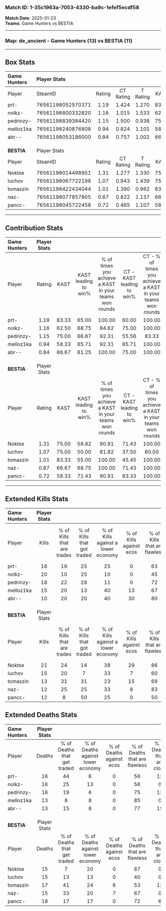 ### Match ID: 1-35c1963a-7053-4330-ba9c-1efef5ecdf58  
**Match Date**: 2025-01-23  
**Teams**: Game Hunters vs BESTIA  

---  

### **Map**: de_ancient - Game Hunters (13) vs BESTIA (11)  
---  

## Box Stats  

| **Game Hunters** | Player Stats      |        |           |          |       |      |       |         |        |      |     |
| :- | :- | :-: | :-: | :-: | :-: | :-: | :-: | :-: | :-: | :-: | :-: |
| Player           | SteamID           | Rating | CT Rating | T Rating | KAST  | ADR  | Kills | Assists | Deaths | K/D  | HS% |
| prt-             | 76561198052570371 |  1.19  |   1.424   |  1.270   | 83.33 | 86.2 |  16   |    6    |   16   | 1.00 | 62  |
| nolkz-           | 76561198800332820 |  1.16  |   1.015   |  1.533   | 62.50 | 79.9 |  20   |    4    |   16   | 1.25 | 45  |
| pedrinzy-        | 76561198839384420 |  1.15  |   1.500   |  0.938   | 75.00 | 74.0 |  18   |    3    |   16   | 1.13 | 66  |
| melloz1ka        | 76561198240876808 |  0.94  |   0.824   |  1.101   | 58.33 | 57.9 |  15   |    4    |   13   | 1.15 | 13  |
| abr--            | 76561198053186000 |  0.84  |   0.757   |  1.002   | 66.67 | 58.3 |  10   |    7    |   13   | 0.77 | 90  |
|                  |                   |        |           |          |       |      |       |         |        |      |     |
|                  |                   |        |           |          |       |      |       |         |        |      |     |
|                  |                   |        |           |          |       |      |       |         |        |      |     |
| **BESTIA**       | Player Stats      |        |           |          |       |      |       |         |        |      |     |
| Player           | SteamID           | Rating | CT Rating | T Rating | KAST  | ADR  | Kills | Assists | Deaths | K/D  | HS% |
| Noktse           | 76561198014498951 |  1.31  |   1.277   |  1.330   | 75.00 | 80.9 |  21   |    5    |   15   | 1.40 | 38  |
| luchov           | 76561198067722198 |  1.07  |   0.943   |  1.439   | 75.00 | 73.8 |  15   |    4    |   15   | 1.00 | 40  |
| tomaszin         | 76561198422434044 |  1.01  |   1.390   |  0.962   | 83.33 | 70.2 |  13   |    6    |   17   | 0.76 | 53  |
| naz-             | 76561198077857805 |  0.87  |   0.822   |  1.137   | 66.67 | 61.3 |  12   |    6    |   15   | 0.80 | 66  |
| pancc-           | 76561198045722458 |  0.72  |   0.465   |  1.107   | 58.33 | 56.8 |  12   |    4    |   18   | 0.67 | 50  |
---  

## Contribution Stats  

| **Game Hunters** | Player Stats |       |                      |                                                        |                           |                                                             |                          |                                                            |
| :- | :-: | :-: | :-: | :-: | :-: | :-: | :-: | :-: |
| Player           |    Rating    | KAST  | KAST leading to win% | % of times you achieve a KAST in your teams won rounds | CT - KAST leading to win% | CT - % of times you achieve a KAST in your teams won rounds | T - KAST leading to win% | T - % of times you achieve a KAST in your teams won rounds |
| prt-             |     1.19     | 83.33 |        65.00         |                         100.00                         |           60.00           |                           100.00                            |          70.00           |                           100.00                           |
| nolkz-           |     1.16     | 62.50 |        68.75         |                         84.62                          |           75.00           |                           100.00                            |          62.50           |                           71.43                            |
| pedrinzy-        |     1.15     | 75.00 |        66.67         |                         92.31                          |           55.56           |                            83.33                            |          77.78           |                           100.00                           |
| melloz1ka        |     0.94     | 58.33 |        85.71         |                         92.31                          |           85.71           |                           100.00                            |          85.71           |                           85.71                            |
| abr--            |     0.84     | 66.67 |        81.25         |                         100.00                         |           75.00           |                           100.00                            |          87.50           |                           100.00                           |
|                  |              |       |                      |                                                        |                           |                                                             |                          |                                                            |
|                  |              |       |                      |                                                        |                           |                                                             |                          |                                                            |
|                  |              |       |                      |                                                        |                           |                                                             |                          |                                                            |
| **BESTIA**       | Player Stats |       |                      |                                                        |                           |                                                             |                          |                                                            |
| Player           |    Rating    | KAST  | KAST leading to win% | % of times you achieve a KAST in your teams won rounds | CT - KAST leading to win% | CT - % of times you achieve a KAST in your teams won rounds | T - KAST leading to win% | T - % of times you achieve a KAST in your teams won rounds |
| Noktse           |     1.31     | 75.00 |        58.82         |                         90.91                          |           71.43           |                           100.00                            |          50.00           |                           83.33                            |
| luchov           |     1.07     | 75.00 |        50.00         |                         81.82                          |           37.50           |                            60.00                            |          60.00           |                           100.00                           |
| tomaszin         |     1.01     | 83.33 |        55.00         |                         100.00                         |           45.45           |                           100.00                            |          66.67           |                           100.00                           |
| naz-             |     0.87     | 66.67 |        68.75         |                         100.00                         |           71.43           |                           100.00                            |          66.67           |                           100.00                           |
| pancc-           |     0.72     | 58.33 |        71.43         |                         90.91                          |           83.33           |                           100.00                            |          62.50           |                           83.33                            |
---  

## Extended Kills Stats  

| **Game Hunters** | Player Stats |                            |                            |                                    |                         |                              |                                 |                                       |                    |           |
| :- | :-: | :-: | :-: | :-: | :-: | :-: | :-: | :-: | :-: | :-: |
| Player           |    Kills     | % of Kills that are trades | % of Kills that got traded | % of Kills against a lower economy | % of Kills against ecos | % of Kills that are flawless | % of Kills that are close duels | % of Kills that are assisted by flash | Pistol Round Kills | AWP Kills |
| prt-             |      16      |             19             |             25             |                 25                 |            0            |              63              |                0                |                  19                   |         2          |     0     |
| nolkz-           |      20      |             10             |             25             |                 10                 |            0            |              45              |                5                |                  10                   |         4          |     0     |
| pedrinzy-        |      18      |             22             |             28             |                 11                 |            0            |              72              |               11                |                   6                   |         1          |     1     |
| melloz1ka        |      15      |             20             |             13             |                 40                 |           13            |              67              |                0                |                   0                   |         1          |    12     |
| abr--            |      10      |             20             |             20             |                 40                 |           30            |              80              |                0                |                  10                   |         0          |     0     |
|                  |              |                            |                            |                                    |                         |                              |                                 |                                       |                    |           |
|                  |              |                            |                            |                                    |                         |                              |                                 |                                       |                    |           |
|                  |              |                            |                            |                                    |                         |                              |                                 |                                       |                    |           |
| **BESTIA**       | Player Stats |                            |                            |                                    |                         |                              |                                 |                                       |                    |           |
| Player           |    Kills     | % of Kills that are trades | % of Kills that got traded | % of Kills against a lower economy | % of Kills against ecos | % of Kills that are flawless | % of Kills that are close duels | % of Kills that are assisted by flash | Pistol Round Kills | AWP Kills |
| Noktse           |      21      |             24             |             14             |                 38                 |           29            |              86              |                0                |                   5                   |         2          |    10     |
| luchov           |      15      |             20             |             7              |                 33                 |            7            |              60              |               13                |                  27                   |         1          |     1     |
| tomaszin         |      13      |             31             |             31             |                 23                 |           15            |              69              |               23                |                  15                   |         1          |     0     |
| naz-             |      12      |             25             |             25             |                 33                 |            8            |              83              |                0                |                   0                   |         1          |     0     |
| pancc-           |      12      |             8              |             50             |                 25                 |            0            |              50              |                8                |                   8                   |         2          |     0     |
## Extended Deaths Stats  

| **Game Hunters** | Player Stats |                             |                                   |                          |                               |                            |                           |               |
| :- | :-: | :-: | :-: | :-: | :-: | :-: | :-: | :-: |
| Player           |    Deaths    | % of Deaths that get traded | % of Deaths against lower economy | % of Deaths against ecos | % of Deaths that are flawless | % of Deaths that are close | % of Deaths while blinded | Deaths to AWP |
| prt-             |      16      |             44              |                 6                 |            0             |              56               |             13             |            13             |       3       |
| nolkz-           |      16      |             25              |                13                 |            0             |              56               |             0              |             0             |       1       |
| pedrinzy-        |      16      |             19              |                 6                 |            0             |              75               |             13             |             6             |       1       |
| melloz1ka        |      13      |              8              |                 8                 |            0             |              85               |             0              |            15             |       4       |
| abr--            |      13      |             15              |                 8                 |            0             |              77               |             15             |            23             |       2       |
|                  |              |                             |                                   |                          |                               |                            |                           |               |
|                  |              |                             |                                   |                          |                               |                            |                           |               |
|                  |              |                             |                                   |                          |                               |                            |                           |               |
| **BESTIA**       | Player Stats |                             |                                   |                          |                               |                            |                           |               |
| Player           |    Deaths    | % of Deaths that get traded | % of Deaths against lower economy | % of Deaths against ecos | % of Deaths that are flawless | % of Deaths that are close | % of Deaths while blinded | Deaths to AWP |
| Noktse           |      15      |              7              |                20                 |            0             |              87               |             0              |             0             |       2       |
| luchov           |      15      |             13              |                13                 |            0             |              40               |             0              |             0             |       3       |
| tomaszin         |      17      |             41              |                24                 |            6             |              53               |             12             |            12             |       3       |
| naz-             |      15      |             33              |                20                 |            7             |              67               |             0              |             7             |       2       |
| pancc-           |      18      |             17              |                17                 |            0             |              72               |             6              |            22             |       3       |
